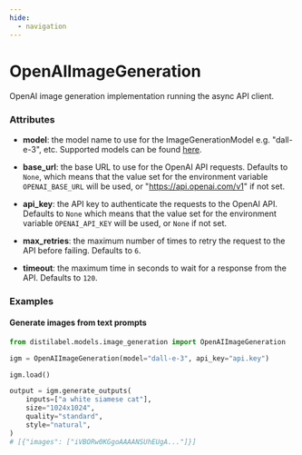 ```yaml
---
hide:
  - navigation
---
```

# OpenAIImageGeneration


OpenAI image generation implementation running the async API client.







### Attributes

- **model**: the model name to use for the ImageGenerationModel e.g. "dall-e-3", etc.  Supported models can be found [here](https://platform.openai.com/docs/guides/images).

- **base_url**: the base URL to use for the OpenAI API requests. Defaults to `None`, which  means that the value set for the environment variable `OPENAI_BASE_URL` will  be used, or "https://api.openai.com/v1" if not set.

- **api_key**: the API key to authenticate the requests to the OpenAI API. Defaults to  `None` which means that the value set for the environment variable `OPENAI_API_KEY`  will be used, or `None` if not set.

- **max_retries**: the maximum number of times to retry the request to the API before  failing. Defaults to `6`.

- **timeout**: the maximum time in seconds to wait for a response from the API. Defaults  to `120`.







### Examples


#### Generate images from text prompts
```python
from distilabel.models.image_generation import OpenAIImageGeneration

igm = OpenAIImageGeneration(model="dall-e-3", api_key="api.key")

igm.load()

output = igm.generate_outputs(
    inputs=["a white siamese cat"],
    size="1024x1024",
    quality="standard",
    style="natural",
)
# [{"images": ["iVBORw0KGgoAAAANSUhEUgA..."]}]
```



